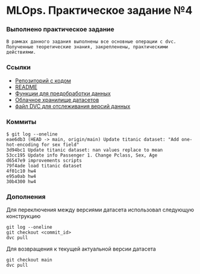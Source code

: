 # MLOps. Практическое задание №4


### Выполнено практическое задание
    В рамках данного задания выполнены все основные операции с dvc. 
    Полученные теоретические знания, закрепленены, практическими действиями.

### Ссылки
- [Репозиторий с кодом](https://github.com/srtxtex/mlops_1/tree/main/lab4)
- [README](https://github.com/srtxtex/mlops_1/tree/main/lab4/README.md)
- [Функции для предобработки данных](https://github.com/srtxtex/mlops_1/tree/main/lab4/src)
- [Облачное хранилище датасетов](https://drive.google.com/drive/folders/1PvJ4t8kA0r0PnPSAi2AYVc0fDBQasxeO?usp=sharing)
- [файл DVC для отслеживания версий данных](https://github.com/srtxtex/mlops_1/tree/main/lab4/datasets.dvc)

### Коммиты
```
$ git log --oneline
eae6db3 (HEAD -> main, origin/main) Update titanic dataset: "Add one-hot-encoding for sex field"
3d94bc1 Update titanic dataset: nan values replace to mean
53cc195 Update info Passenger 1. Change Pclass, Sex, Age
d6547e9 improvements scripts
79f4ade load titanic dataset
4f01c10 hw4
e95a0ab hw4
30b4300 hw4
```
### Дополнения
Для переключения между версиями датасета использовал следующую конструкцию
```
git log --oneline
git checkout <commit_id>
dvc pull
```
Для возвращения к текущей актуальной версии датасета
```
git checkout main
dvc pull
```